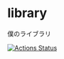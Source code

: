 # library

僕のライブラリ

[![Actions Status](https://github.com/Series-205/library/workflows/verify/badge.svg)](https://github.com/Series-205/library/actions)